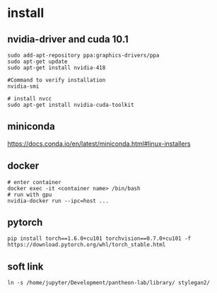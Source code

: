 # install

## nvidia-driver and cuda 10.1

```shell
sudo add-apt-repository ppa:graphics-drivers/ppa
sudo apt-get update
sudo apt-get install nvidia-418

#Command to verify installation
nvidia-smi

# install nvcc
sudo apt-get install nvidia-cuda-toolkit
```

## miniconda

https://docs.conda.io/en/latest/miniconda.html#linux-installers

## docker

```shell
# enter container
docker exec -it <container name> /bin/bash
# run with gpu
nvidia-docker run --ipc=host ...
```

## pytorch

```shell
pip install torch==1.6.0+cu101 torchvision==0.7.0+cu101 -f https://download.pytorch.org/whl/torch_stable.html
```
## soft link

```shell
ln -s /home/jupyter/Development/pantheon-lab/library/ stylegan2/
```
